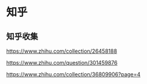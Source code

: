 # 知乎

## 知乎收集


https://www.zhihu.com/collection/26458188

https://www.zhihu.com/question/301459876

https://www.zhihu.com/collection/36809906?page=4

